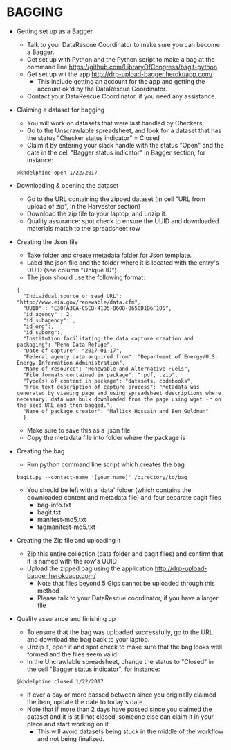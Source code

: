 # BAGGING

- Getting set up as a Bagger
  - Talk to your DataRescue Coordinator to make sure you can become a Bagger.
  - Get set up with Python and the Python script to make a bag at the command line https://github.com/LibraryOfCongress/bagit-python
  - Get set up wit the app http://drp-upload-bagger.herokuapp.com/
    - This include getting an account for the app and getting the account ok'd by the DataRescue Coordinator.
  - Contact your DataRescue Coordinator, if you need any assistance.

- Claiming a dataset for bagging 
  - You will work on datasets that were last handled by Checkers. 
  - Go to the Unscrawlable spreadsheet, and look for a dataset that has the status "Checker status indicator" = Closed
  - Claim it by entering your slack handle with the status "Open" and the date in the cell "Bagger status indicator" in Bagger section, for instance: 
  ```
  @khdelphine open 1/22/2017
  ```
  
- Downloading & opening the dataset
  - Go to the URL containing the zipped dataset (in cell "URL from upload of zip", in the Harvester section) 
  - Download the zip file to your laptop, and unzip it.
  - Quality assurance: spot check to ensure the UUID and downloaded materials match to the spreadsheet row
  
- Creating the Json file
  - Take folder and create metadata folder for Json template.
  - Label the json file and the folder where it is located with the entry's UUID (see column "Unique ID").
  - The json should use the following format:

  ```
  {
    "Individual source or seed URL": "http://www.eia.gov/renewable/data.cfm",
    "UUID" : "E30FA3CA-C5CB-41D5-8608-0650D1B6F105",
    "id_agency" : 2,
    "id_subagency": ,
    "id_org":,
    "id_suborg":,
    "Institution facilitating the data capture creation and packaging": "Penn Data Refuge",
    "Date of capture": "2017-01-17",
    "Federal agency data acquired from": "Department of Energy/U.S. Energy Information Administration",
    "Name of resource": "Renewable and Alternative Fuels",
    "File formats contained in package": ".pdf, .zip",
    "Type(s) of content in package": "datasets, codebooks",
    "Free text description of capture process": "Metadata was generated by viewing page and using spreadsheet descriptions where necessary, data was bulk downloaded from the page using wget -r on the seed URL and then bagged.",
    "Name of package creator": "Mallick Hossain and Ben Goldman"
    }
  ```
  - Make sure to save this as a .json file.
  - Copy the metadata file into folder where the package is

- Creating the bag
  - Run python command line script which creates the bag

  ```
  bagit.py --contact-name '[your name]' /directory/to/bag
  ```

  - You should be left with a 'data' folder (which contains the downloaded content and metadata file) and four separate bagit files
    - bag-info.txt
    - bagit.txt
    - manifest-md5.txt
    - tagmanifest-md5.txt

- Creating the Zip file and uploading it 
  - Zip this entire collection (data folder and bagit files) and confirm that it is named with the row's UUID
  - Upload the zipped bag using the application http://drp-upload-bagger.herokuapp.com/
    - Note that files beyond 5 Gigs cannot be uploaded through this method
    -   Please talk to your DataRescue coordinator, if you have a larger file
    
- Quality assurance and finishing up
  - To ensure that the bag was uploaded successfully, go to the URL and download the bag back to your laptop. 
  - Unzip it, open it and spot check to make sure that the bag looks well formed and the files seem valid.
  - In the Uncrawlable spreadsheet, change the status to "Closed" in the cell "Bagger status indicator", for instance: 
  ```
  @khdelphine closed 1/22/2017
  ```
    - If ever a day or more passed between since you originally claimed the item, update the date to today's date. 
    - Note that if more than 2 days have passed since you claimed the dataset and it is still not closed, someone else can claim it in your place and start working on it
      - This will avoid datasets being stuck in the middle of the workflow and not being finalized.
    

